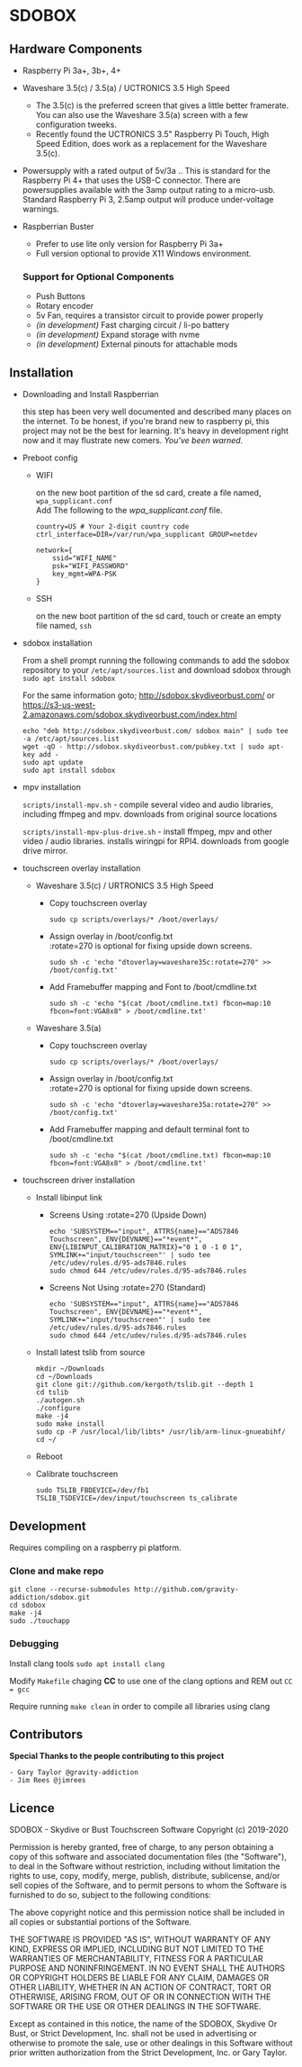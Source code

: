 # SDOBOX

## Hardware Components
- Raspberry Pi 3a+, 3b+, 4+
- Waveshare 3.5(c) / 3.5(a) / UCTRONICS 3.5 High Speed
    - The 3.5(c) is the preferred screen that gives a little better framerate. You can also use the Waveshare 3.5(a) screen with a few configuration tweeks.
    - Recently found the UCTRONICS 3.5" Raspberry Pi Touch, High Speed Edition, does work as a replacement for the Waveshare 3.5(c).
- Powersupply with a rated output of 5v/3a .. This is standard for the Raspberry Pi 4+ that uses the USB-C connector. There are powersupplies available with the 3amp output rating to a micro-usb. Standard Raspberry Pi 3, 2.5amp output will produce under-voltage warnings.
- Raspberrian Buster
    - Prefer to use lite only version for Raspberry Pi 3a+
    - Full version optional to provide X11 Windows environment.

    ### Support for Optional Components
    - Push Buttons
    - Rotary encoder
    - 5v Fan, requires a transistor circuit to provide power properly
    - *(in development)* Fast charging circuit / li-po battery
    - *(in development)* Expand storage with nvme
    - *(in development)* External pinouts for attachable mods


## Installation

- Downloading and Install Raspberrian

     this step has been very well documented and described many places on the internet. To be honest, if you're brand new to raspberry pi, this project may not be the best for learning. It's heavy in development right now and it may flustrate new comers. *You've been warned.*

- Preboot config
    - WIFI

        on the new boot partition of the sd card, create a file named,
        `wpa_supplicant.conf`<br>Add The following to the *wpa_supplicant.conf* file.
        ```
        country=US # Your 2-digit country code
        ctrl_interface=DIR=/var/run/wpa_supplicant GROUP=netdev

        network={
            ssid="WIFI_NAME"
            psk="WIFI_PASSWORD"
            key_mgmt=WPA-PSK
        }
        ```

    - SSH

        on the new boot partition of the sd card, touch or create an empty file named, `ssh`


- sdobox installation

    From a shell prompt running the following commands to add the sdobox repository to your `/etc/apt/sources.list` and download sdobox through `sudo apt install sdobox`

    For the same information goto; http://sdobox.skydiveorbust.com/ or https://s3-us-west-2.amazonaws.com/sdobox.skydiveorbust.com/index.html

    ```
    echo "deb http://sdobox.skydiveorbust.com/ sdobox main" | sudo tee -a /etc/apt/sources.list
    wget -qO - http://sdobox.skydiveorbust.com/pubkey.txt | sudo apt-key add -
    sudo apt update
    sudo apt install sdobox
    ```


- mpv installation

    `scripts/install-mpv.sh` - compile several video and audio libraries, including ffmpeg and mpv. downloads from original source locations

    `scripts/install-mpv-plus-drive.sh` - install ffmpeg, mpv and other video / audio libraries. installs wiringpi for RPI4. downloads from google drive mirror.


- touchscreen overlay installation

    - Waveshare 3.5(c) / URTRONICS 3.5 High Speed

        - Copy touchscreen overlay

            `sudo cp scripts/overlays/* /boot/overlays/`

        - Assign overlay in /boot/config.txt<br> :rotate=270 is optional for fixing upside down screens.

            `sudo sh -c 'echo "dtoverlay=waveshare35c:rotate=270" >> /boot/config.txt'`

        - Add Framebuffer mapping and Font to /boot/cmdline.txt

            `sudo sh -c 'echo "$(cat /boot/cmdline.txt) fbcon=map:10 fbcon=font:VGA8x8" > /boot/cmdline.txt'`


    - Waveshare 3.5(a)

        - Copy touchscreen overlay

            `sudo cp scripts/overlays/* /boot/overlays/`

        - Assign overlay in /boot/config.txt<br> :rotate=270 is optional for fixing upside down screens.

            `sudo sh -c 'echo "dtoverlay=waveshare35a:rotate=270" >> /boot/config.txt'`

        - Add Framebuffer mapping and default terminal font to /boot/cmdline.txt

            `sudo sh -c 'echo "$(cat /boot/cmdline.txt) fbcon=map:10 fbcon=font:VGA8x8" > /boot/cmdline.txt'`


- touchscreen driver installation

    - Install libinput link
        - Screens Using :rotate=270 (Upside Down)
            ```
            echo 'SUBSYSTEM=="input", ATTRS{name}=="ADS7846 Touchscreen", ENV{DEVNAME}=="*event*", ENV{LIBINPUT_CALIBRATION_MATRIX}="0 1 0 -1 0 1", SYMLINK+="input/touchscreen"' | sudo tee /etc/udev/rules.d/95-ads7846.rules
            sudo chmod 644 /etc/udev/rules.d/95-ads7846.rules
            ```

        - Screens Not Using :rotate=270 (Standard)
            ```
            echo 'SUBSYSTEM=="input", ATTRS{name}=="ADS7846 Touchscreen", ENV{DEVNAME}=="*event*", SYMLINK+="input/touchscreen"' | sudo tee /etc/udev/rules.d/95-ads7846.rules
            sudo chmod 644 /etc/udev/rules.d/95-ads7846.rules
            ```

    - Install latest tslib from source
        ```
        mkdir ~/Downloads
        cd ~/Downloads
        git clone git://github.com/kergoth/tslib.git --depth 1
        cd tslib
        ./autogen.sh
        ./configure
        make -j4
        sudo make install
        sudo cp -P /usr/local/lib/libts* /usr/lib/arm-linux-gnueabihf/
        cd ~/
        ```

    - Reboot
    - Calibrate touchscreen

        `sudo TSLIB_FBDEVICE=/dev/fb1 TSLIB_TSDEVICE=/dev/input/touchscreen ts_calibrate`


## Development

Requires compiling on a raspberry pi platform.


### Clone and make repo
```
git clone --recurse-submodules http://github.com/gravity-addiction/sdobox.git
cd sdobox
make -j4
sudo ./touchapp
```

### Debugging

Install clang tools `sudo apt install clang`

Modify `Makefile` chaging **CC** to use one of the clang options and REM out `CC = gcc`

Require running `make clean` in order to compile all libraries using clang



## Contributors
**Special Thanks to the people contributing to this project**

    - Gary Taylor @gravity-addiction
    - Jim Rees @jimrees


## Licence

SDOBOX - Skydive or Bust Touchscreen Software
Copyright (c) 2019-2020

Permission is hereby granted, free of charge, to any person obtaining a copy
of this software and associated documentation files (the "Software"), to deal
in the Software without restriction, including without limitation the rights
to use, copy, modify, merge, publish, distribute, sublicense, and/or sell
copies of the Software, and to permit persons to whom the Software is
furnished to do so, subject to the following conditions:

The above copyright notice and this permission notice shall be included in all
copies or substantial portions of the Software.

THE SOFTWARE IS PROVIDED "AS IS", WITHOUT WARRANTY OF ANY KIND, EXPRESS OR
IMPLIED, INCLUDING BUT NOT LIMITED TO THE WARRANTIES OF MERCHANTABILITY,
FITNESS FOR A PARTICULAR PURPOSE AND NONINFRINGEMENT. IN NO EVENT SHALL THE
AUTHORS OR COPYRIGHT HOLDERS BE LIABLE FOR ANY CLAIM, DAMAGES OR OTHER
LIABILITY, WHETHER IN AN ACTION OF CONTRACT, TORT OR OTHERWISE, ARISING FROM,
OUT OF OR IN CONNECTION WITH THE SOFTWARE OR THE USE OR OTHER DEALINGS IN THE
SOFTWARE.

Except as contained in this notice, the name of the SDOBOX, Skydive Or Bust, or
Strict Development, Inc. shall not be used in advertising or otherwise to promote
the sale, use or other dealings in this Software without prior written
authorization from the Strict Development, Inc. or Gary Taylor.